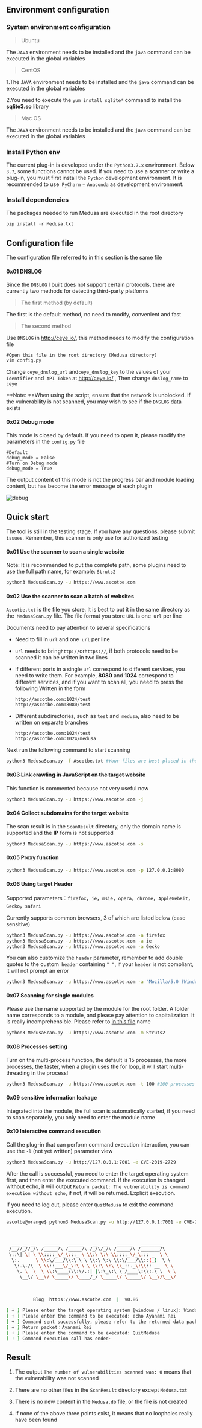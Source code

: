 ##  Environment configuration

### System environment configuration

> Ubuntu

The `JAVA` environment needs to be installed and the `java` command can be executed in the global variables

> CentOS

1.The `JAVA` environment needs to be installed and the `java` command can be executed in the global variables

2.You need to execute the `yum install sqlite*` command to install the **sqlite3.so** library

> Mac OS

The `JAVA` environment needs to be installed and the `java` command can be executed in the global variables

### Install Python env

The current plug-in is developed under the `Python3.7.x` environment. Below` 3.7`, some functions cannot be used. If you need to use a scanner or write a plug-in, you must first install the `Python` development environment. It is recommended to use` PyCharm` + `Anaconda` as development environment.

### Install dependencies

The packages needed to run Medusa are executed in the root directory

```python
pip install -r Medusa.txt
```


## Configuration file

The configuration file referred to in this section is the same file

#### 0x01 DNSLOG

Since the `DNSLOG` I built does not support certain protocols, there are currently two methods for detecting third-party platforms

> The first method (by default)

The first is the default method, no need to modify, convenient and fast

> The second method

Use `DNSLOG` in http://ceye.io/, this method needs to modify the configuration file

```
#Open this file in the root directory (Medusa directory)
vim config.py
```

Change `ceye_dnslog_url` and`ceye_dnslog_key` to the values of your `Identifier` and` API Token` at http://ceye.io/ , Then change `dnslog_name` to `ceye`

**Note: **When using the script, ensure that the network is unblocked. If the vulnerability is not scanned, you may wish to see if the `DNSLOG` data exists

#### 0x02 Debug mode 

This mode is closed by default. If you need to open it, please modify the parameters in the `config.py` file

```
#Default
debug_mode = False
#Turn on Debug mode
debug_mode = True
```

The output content of this mode is not the progress bar and module loading content, but has become the error message of each plugin

![debug](https://github.com/Ascotbe/Random-img/blob/master/Medusa/0.76Debug.gif?raw=true)

## Quick start

The tool is still in the testing stage. If you have any questions, please submit `issues`. Remember, this scanner is only use for authorized testing

#### 0x01 Use the scanner to scan a single website

Note: It is recommended to put the complete path, some plugins need to use the full path name, for example: `Struts2`

```bash
python3 MedusaScan.py -u https://www.ascotbe.com
```

#### 0x02 Use the scanner to scan a batch of websites

`Ascotbe.txt` is the file you store. It is best to put it in the same directory as the` MedusaScan.py` file. The file format you store `URL` is one` url` per line

Documents need to pay attention to several specifications

- Need to fill in `url` and one` url` per line

- `url` needs to bring` http:// `or` https:// `, if both protocols need to be scanned it can be written in two lines

- If different ports in a single `url` correspond to different services, you need to write them. For example, **8080** and **1024** correspond to different services, and if you want to scan all, you need to press the following Written in the form

  ```
  http://ascotbe.com:1024/test
  http://ascotbe.com:8080/test
  ```

- Different subdirectories, such as `test` and` medusa`, also need to be written on separate branches

  ```
  http://ascotbe.com:1024/test
  http://ascotbe.com:1024/medusa
  ```

Next run the following command to start scanning

```bash
python3 MedusaScan.py -f Ascotbe.txt #Your files are best placed in the same level as MedusaScan
```

#### ~~0x03 Link crawling in JavaScript on the target website~~

This function is commented because not very useful now

```bash
python3 MedusaScan.py -u https://www.ascotbe.com -j
```

#### 0x04 Collect subdomains for the target website

The scan result is in the `ScanResult` directory, only the domain name is supported and the **IP** form is not supported

```bash
python3 MedusaScan.py -u https://www.ascotbe.com -s
```

#### 0x05 Proxy function

```bash
python3 MedusaScan.py -u https://www.ascotbe.com -p 127.0.0.1:8080
```

#### 0x06 Using target Header

Supported parameters：`firefox`，`ie`，`msie`，`opera`，`chrome`，`AppleWebKit`，`Gecko`，`safari `

Currently supports common browsers, 3 of which are listed below (case sensitive)

```bash
python3 MedusaScan.py -u https://www.ascotbe.com -a firefox
python3 MedusaScan.py -u https://www.ascotbe.com -a ie
python3 MedusaScan.py -u https://www.ascotbe.com -a Gecko
```

You can also customize the `header` parameter, remember to add double quotes to the custom` header` containing `" "`, if your `header` is not compliant, it will not prompt an error

```bash
python3 MedusaScan.py -u https://www.ascotbe.com -a "Mozilla/5.0 (Windows NT 5.1) AppleWebKit/537.36 (KHTML, like Gecko) Chrome/35.0.2117.157 Safari/537.36"
```

#### 0x07 Scanning for single modules

Please use the name supported by the module for the root folder. A folder name corresponds to a module, and please pay attention to capitalization. It is really incomprehensible. Please refer to [in this file](https://www.ascotbe.com/Medusa/Documentation/#/PluginDirectory) name

```bash
python3 MedusaScan.py -u https://www.ascotbe.com -m Struts2
```

#### 0x08 Processes setting

Turn on the multi-process function, the default is 15 processes, the more processes, the faster, when a plugin uses the for loop, it will start multi-threading in the process!

```bash
python3 MedusaScan.py -u https://www.ascotbe.com -t 100 #100 processes
```

#### 0x09 sensitive information leakage

Integrated into the module, the full scan is automatically started, if you need to scan separately, you only need to enter the module name

#### 0x10 Interactive command execution

Call the plug-in that can perform command execution interaction, you can use the `-l` (not yet written) parameter view

```bash
python3 MedusaScan.py -u http://127.0.0.1:7001 -e CVE-2019-2729
```

After the call is successful, you need to enter the target operating system first, and then enter the executed command. If the execution is changed without echo, it will output `Return packet: The vulnerability is command execution without echo`, if not, it will be returned. Explicit execution.

If you need to log out, please enter `QuitMedusa` to exit the command execution.

```bash
ascotbe@orange$ python3 MedusaScan.py -u http://127.0.0.1:7001 -e CVE-2019-2729



  ___ __ __   ______   ______   __  __   ______   ________      
 /__//_//_/\ /_____/\ /_____/\ /_/\/_/\ /_____/\ /_______/\     
 \::\| \| \ \\::::_\/_\:::_ \ \\:\ \:\ \\::::_\/_\::: _  \ \    
  \:.      \ \\:\/___/\\:\ \ \ \\:\ \:\ \\:\/___/\\::(_)  \ \   
   \:.\-/\  \ \\::___\/_\:\ \ \ \\:\ \:\ \\_::._\:\\:: __  \ \  
    \. \  \  \ \\:\____/\\:\/.:| |\:\_\:\ \ /____\:\\:.\ \  \ \ 
     \__\/ \__\/ \_____\/ \____/_/ \_____\/ \_____\/ \__\/\__\/ 
                                                                
 
                                                                                   
          Blog  https://www.ascotbe.com  |  v0.86    

[ + ] Please enter the target operating system [windows / linux]: Windows
[ + ] Please enter the command to be executed: echo Ayanami Rei
[ + ] Command sent successfully, please refer to the returned data packet
[ + ] Return packet：Ayanami Rei
[ + ] Please enter the command to be executed: QuitMedusa
[ ! ] Command execution call has ended~ 
```

## Result

1. The output `The number of vulnerabilities scanned was: 0` means that the vulnerability was not scanned

2. There are no other files in the `ScanResult` directory except `Medusa.txt`

3. There is no new content in the `Medusa.db` file, or the file is not created

4. If none of the above three points exist, it means that no loopholes really have been found

